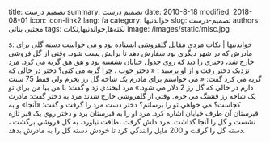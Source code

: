 title: تصمیم درست
summary: تصمیم درست
date: 2010-8-18
modified: 2018-08-01
icon:  icon-link2
lang: fa
category: خواندنیها
slug: تصمیم-درست
authors: مجتبی بنائی
tags: نکته‌ها,خواندنیها,نکات
image: /images/static/misc.jpg

s: خواندنیها | نکات    مردي مقابل گلفروشي ايستاده بود و مي خواست دسته گلي براي مادرش که در شهر ديگري بود    سفارش دهد تا برايش پست شود.    وقتي از گل فروشي خارج شد، دختري را ديد که روي جدول خيابان نشسته بود و هق هق گريه    مي کرد. مرد نزديک دختر رفت و از او پرسيد : « دختر خوب ، چرا گريه مي کني؟    دختر در حالي که گريه مي کرد گفت: « مي خواستم براي مادرم يک شاخه گل رز بخرم ولي فقط 75    سنت دارم در حالي که گل رز 2 دلار مي شود.» مرد لبخندي زد و گفت: با من بيا من براي تو يک    شاخه رز قشنگ مي خرم.    وقتي از گلفروشي خارج شدند مرد به دختر گفت: مادرت کجاست؟ مي خواهي تو را برسانم؟    دختر دست مرد را گرفت و گفت: «آنجا» و به قبرستان آن طرف خيابان اشاره کرد.    مرد او را به قبرستان برد و دختر روي يک قبر تازه نشست و گل را آنجا گذاشت.    مرد دلش گرفت ،طاقت نياورد، به گل فروشي برگشت ، دسته گل را گرفت و 200 مايل رانندگي کرد    تا خودش دسته گل را به مادرش بدهد.